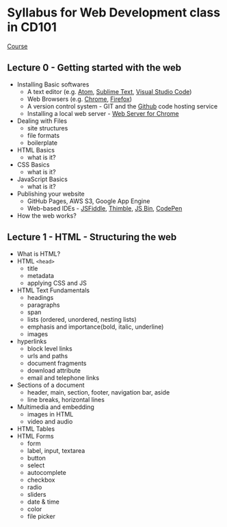 # Syllabus for Web Development class in CD101

[Course](http://codedocs.org/CD101)

## Lecture 0 - 	Getting started with the web
- Installing Basic softwares
  - A text editor (e.g. [Atom](https://atom.io/), [Sublime Text](https://www.sublimetext.com/), [Visual Studio Code](https://code.visualstudio.com/))
  - Web Browsers (e.g. [Chrome](https://www.google.com/chrome/browser/), [Firefox](https://www.mozilla.org/en-US/firefox/new/))
  - A version control system - GIT and the [Github](https://github.com) code hosting service
  - Installing a local web server - [Web Server for Chrome](https://chrome.google.com/webstore/detail/web-server-for-chrome/ofhbbkphhbklhfoeikjpcbhemlocgigb?hl=en)
- Dealing with Files
  - site structures
  - file formats
  - boilerplate
- HTML Basics
  - what is it?
- CSS Basics
  - what is it?
- JavaScript Basics
  - what is it?
- Publishing your website
  - GitHub Pages, AWS S3, Google App Engine
  - Web-based IDEs - [JSFiddle](https://jsfiddle.net/), [Thimble](https://thimble.mozilla.org/), [JS Bin](http://jsbin.com/), [CodePen](https://codepen.io/)
- How the web works?

## Lecture 1 - HTML - Structuring the web
- What is HTML?
- HTML ```<head>```
  - title
  - metadata
  - applying CSS and JS
- HTML Text Fundamentals
  - headings
  - paragraphs
  - span
  - lists (ordered, unordered, nesting lists)
  - emphasis and importance(bold, italic, underline)
  - images
- hyperlinks
  - block level links
  - urls and paths
  - document fragments
  - download attribute
  - email and telephone links
- Sections of a document
  - header, main, section, footer, navigation bar, aside
  - line breaks, horizontal lines
- Multimedia and embedding
  - images in HTML
  - video and audio
- HTML Tables
- HTML Forms
  - form
  - label, input, textarea
  - button
  - select
  - autocomplete
  - checkbox
  - radio
  - sliders
  - date & time
  - color
  - file picker
